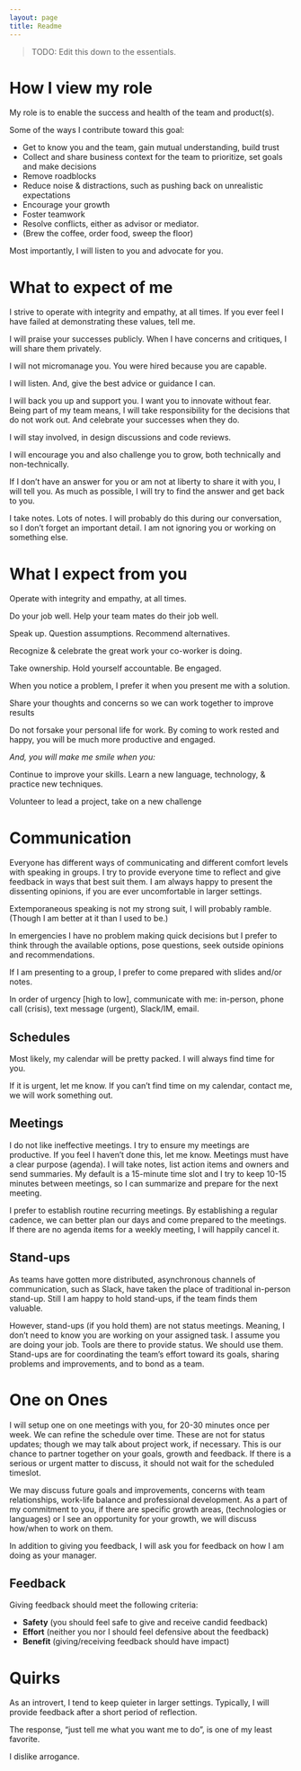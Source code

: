 ```yaml
---
layout: page
title: Readme
---
```


> TODO: Edit this down to the essentials.

# How I view my role

My role is to enable the success and health of the team and product(s).

Some of the ways I contribute toward this goal:
 * Get to know you and the team, gain mutual understanding, build trust
 * Collect and share business context for the team to prioritize, set goals and make decisions
 * Remove roadblocks
 * Reduce noise & distractions, such as pushing back on unrealistic expectations
 * Encourage your growth 
 * Foster teamwork 
 * Resolve conflicts, either as advisor or mediator.
 * (Brew the coffee, order food, sweep the floor)

Most importantly, I will listen to you and advocate for you.

# What to expect of me

I strive to operate with integrity and empathy, at all times. If you ever feel I have failed at demonstrating these values, tell me.

I will praise your successes publicly. When I have concerns and critiques, I will share them privately. 

I will not micromanage you. You were hired because you are capable.

I will listen. And, give the best advice or guidance I can.

I will back you up and support you. I want you to innovate without fear. Being part of my team means, I will take responsibility for the decisions that do not work out. And celebrate your successes when they do.

I will stay involved, in design discussions and code reviews.

I will encourage you and also challenge you to grow, both technically and non-technically.

If I don’t have an answer for you or am not at liberty to share it with you, I will tell you. As much as possible, I will try to find the answer and get back to you.

I take notes. Lots of notes. I will probably do this during our conversation, so I don’t forget an important detail. I am not ignoring you or working on something else. 


# What I expect from you

Operate with integrity and empathy, at all times.

Do your job well. Help your team mates do their job well. 

Speak up. Question assumptions. Recommend alternatives. 

Recognize & celebrate the great work your co-worker is doing.

Take ownership. Hold yourself accountable. Be engaged.

When you notice a problem, I prefer it when you present me with a solution.

Share your thoughts and concerns so we can work together to improve results

Do not forsake your personal life for work. By coming to work rested and happy, you will be much more productive and engaged.

_And, you will make me smile when you:_

Continue to improve your skills. Learn a new language, technology, & practice new techniques. 

Volunteer to lead a project, take on a new challenge


# Communication

Everyone has different ways of communicating and different comfort levels with speaking in groups. I try to provide everyone time to reflect and give feedback in ways that best suit them. I am always happy to present the dissenting opinions, if you are ever uncomfortable in larger settings.

Extemporaneous speaking is not my strong suit, I will probably ramble. (Though I am better at it than I used to be.)

In emergencies I have no problem making quick decisions but I prefer to think through the available options, pose questions, seek outside opinions and recommendations.

If I am presenting to a group, I prefer to come prepared with slides and/or notes. 

In order of urgency [high to low], communicate with me: in-person, phone call (crisis), text message (urgent), Slack/IM, email.

## Schedules

Most likely, my calendar will be pretty packed. I will always find time for you. 

If it is urgent, let me know. If you can’t find time on my calendar, contact me, we will work something out. 

## Meetings

I do not like ineffective meetings. I try to ensure my meetings are productive. If you feel I haven’t done this, let me know. Meetings must have a clear purpose (agenda). I will take notes, list action items and owners and send summaries. My default is a 15-minute time slot and I try to keep 10-15 minutes between meetings, so I can summarize and prepare for the next meeting.

I prefer to establish routine recurring meetings. By establishing a regular cadence, we can better plan our days and come prepared to the meetings. If there are no agenda items for a weekly meeting, I will happily cancel it.

## Stand-ups

As teams have gotten more distributed, asynchronous channels of communication, such as Slack, have taken the place of traditional in-person stand-up. Still I am happy to hold stand-ups, if the team finds them valuable.

However, stand-ups (if you hold them) are not status meetings. Meaning, I don’t need to know you are working on your assigned task. I assume you are doing your job. Tools are there to provide status. We should use them. Stand-ups are for coordinating the team’s effort toward its goals, sharing problems and improvements, and to bond as a team. 

# One on Ones

I will setup one on one meetings with you, for 20-30 minutes once per week. We can refine the schedule over time. These are not for status updates; though we may talk about project work, if necessary. This is our chance to partner together on your goals, growth and feedback. If there is a serious or urgent matter to discuss, it should not wait for the scheduled timeslot.

We may discuss future goals and improvements, concerns with team relationships, work-life balance and professional development. As a part of my commitment to you, if there are specific growth areas, (technologies or languages) or I see an opportunity for your growth, we will discuss how/when to work on them. 

In addition to giving you feedback, I will ask you for feedback on how I am doing as your manager. 

## Feedback

Giving feedback should meet the following criteria:
 *	**Safety** (you should feel safe to give and receive candid feedback)
 *	**Effort** (neither you nor I should feel defensive about the feedback)
 *	**Benefit** (giving/receiving feedback should have impact)


# Quirks

As an introvert, I tend to keep quieter in larger settings. Typically, I will provide feedback after a short period of reflection.

The response, “just tell me what you want me to do”, is one of my least favorite.

I dislike arrogance.

